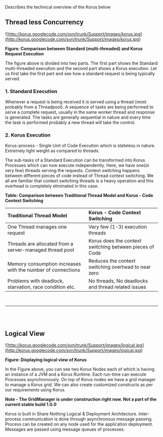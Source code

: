 Describes the technical overview of the Korus below
## Thread less Concurrency ##

![http://korus.googlecode.com/svn/trunk/Support/images/korus.jpg](http://korus.googlecode.com/svn/trunk/Support/images/korus.jpg)

**Figure: Comparison between Standard (multi-threaded) and Korus Request Execution**

The figure above is divided into two parts. The first part shows the Standard multi-threaded execution and the second part shows a Korus execution. Let us first take the first part and see how a standard request is being typically served.


### 1. Standard Execution ###

Whenever a request is being received it is served using a thread (most probably from a Threadpool). A sequence of tasks are being performed to serve a complete request, usually in the same worker thread and response is generated. The tasks are generally sequential in nature and every time the task is performed probably a new thread  will take the control.


### 2. Korus Execution ###

Korus-process - Single Unit of Code Execution which is stateless in nature. Extremely light weight as compared to threads.

The sub-tasks of a Standard Execution can be transformed into Korus Processes which can now execute independently. Here, we have one(or very few) threads serving the requests. Context switching happens between different pieces of code instead of Thread context switching. We all are familiar that context switching threads is a heavy operation and this overhead is completely eliminated in this case.


**Table: Comparison between Traditional Thread Model and Korus - Code Context Switching**

| **Traditional Thread Model** | **Korus - Code Context Switching** |
|:-----------------------------|:-----------------------------------|
| One Thread manages one request | Very few  (1-3) execution threads  |
| Threads are allocated from a server-managed thread pool | Korus does the context switching between pieces of Code |
| Memory consumption increases with the number of connections | Reduces the context switching overhead to near zero|
| Problems with deadlock, starvation, race condition etc.| No threads, No deadlocks and thread related issues |

<br />

---

<br /><br />
## Logical View ##


![http://korus.googlecode.com/svn/trunk/Support/images/logical.jpg](http://korus.googlecode.com/svn/trunk/Support/images/logical.jpg)

**Figure: Displaying logical view of Korus**

In the Figure above, you can see two Korus Nodes each of which is having an instance of a JVM and a Korus Runtime. Each run-time can execute Processes asynchronously. On top of Korus nodes we have a grid manager to manage a Korus grid. We can also create customized constructs as per our requirements using Korus.

**Note - The GridManager is under construction right now. Not a part of the current stable build 1.0.0**

Korus is built in Share Nothing Logical & Deployment Architecture. Inter-process communication is done through asynchronous message passing. Process can be created on any node used for the application deployment. Messages are passed using message queues of processes.
